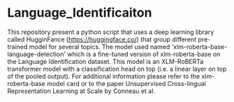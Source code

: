 # Language_Identificaiton

This repository present a python script that uses a deep learning library called HugginFance (https://huggingface.co/) that group different pre-trained 
model for several topics. The model used named 'xlm-roberta-base-language-detection' which is a fine-tuned version of xlm-roberta-base on the Language 
Identification dataset.
This model is an XLM-RoBERTa transformer model with a classification head on top (i.e. a linear layer on top of the pooled output). 
For additional information please refer to the xlm-roberta-base model card or to the paper Unsupervised Cross-lingual Representation Learning at 
Scale by Conneau et al.
